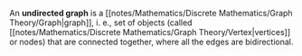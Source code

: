 An **undirected graph** is a [[notes/Mathematics/Discrete Mathematics/Graph Theory/Graph|graph]], i. e., set of objects (called [[notes/Mathematics/Discrete Mathematics/Graph Theory/Vertex|vertices]] or nodes) that are connected together, where all the edges are bidirectional.